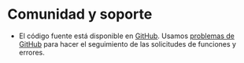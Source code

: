# Comunidad y soporte

- El código fuente está disponible en [GitHub](https://github.com/tensorflow/hub). Usamos [problemas de GitHub](https://github.com/tensorflow/hub/issues) para hacer el seguimiento de las solicitudes de funciones y errores.
